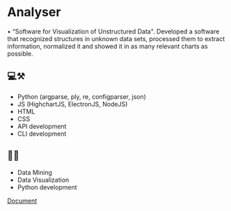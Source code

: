 # Analyser

•	“Software for Visualization of Unstructured Data". Developed a software that recognized structures in unknown data sets, processed them to extract information, normalized it and showed it in as many relevant charts as possible. 


## 💻⚒️ 
- Python (argparse, ply, re, configparser, json)
- JS (HighchartJS, ElectronJS, NodeJS)
- HTML
- CSS
- API development
- CLI development

## 📖📘
- Data Mining
- Data Visualization
- Python development

[Document](https://github.com/elias-bestard-lorigados/Analyser/blob/master/Tesis.pdf)

